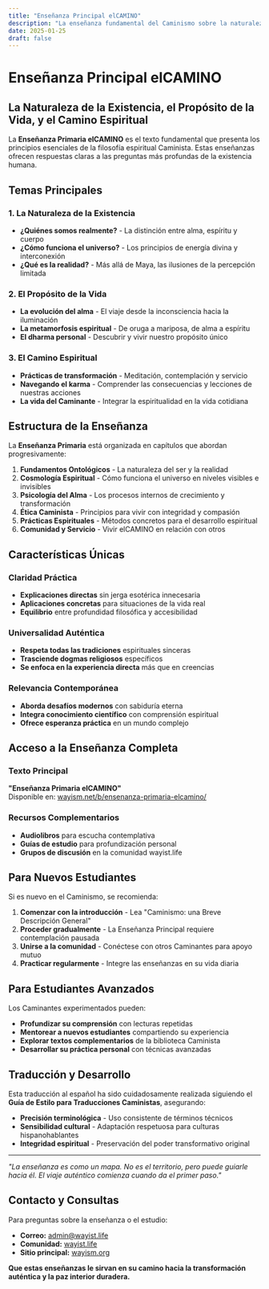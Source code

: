```yaml
---
title: "Enseñanza Principal elCAMINO"
description: "La enseñanza fundamental del Caminismo sobre la naturaleza de la existencia, el propósito de la vida, y el sendero espiritual"
date: 2025-01-25
draft: false
---
```


# Enseñanza Principal elCAMINO

## La Naturaleza de la Existencia, el Propósito de la Vida, y el Camino Espiritual

La **Enseñanza Primaria elCAMINO** es el texto fundamental que presenta los principios esenciales de la filosofía espiritual Caminista. Estas enseñanzas ofrecen respuestas claras a las preguntas más profundas de la existencia humana.

## Temas Principales

### 1. La Naturaleza de la Existencia
- **¿Quiénes somos realmente?** - La distinción entre alma, espíritu y cuerpo
- **¿Cómo funciona el universo?** - Los principios de energía divina y interconexión
- **¿Qué es la realidad?** - Más allá de Maya, las ilusiones de la percepción limitada

### 2. El Propósito de la Vida
- **La evolución del alma** - El viaje desde la inconsciencia hacia la iluminación
- **La metamorfosis espiritual** - De oruga a mariposa, de alma a espíritu
- **El dharma personal** - Descubrir y vivir nuestro propósito único

### 3. El Camino Espiritual
- **Prácticas de transformación** - Meditación, contemplación y servicio
- **Navegando el karma** - Comprender las consecuencias y lecciones de nuestras acciones
- **La vida del Caminante** - Integrar la espiritualidad en la vida cotidiana

## Estructura de la Enseñanza

La **Enseñanza Primaria** está organizada en capítulos que abordan progresivamente:

1. **Fundamentos Ontológicos** - La naturaleza del ser y la realidad
2. **Cosmología Espiritual** - Cómo funciona el universo en niveles visibles e invisibles
3. **Psicología del Alma** - Los procesos internos de crecimiento y transformación
4. **Ética Caminista** - Principios para vivir con integridad y compasión
5. **Prácticas Espirituales** - Métodos concretos para el desarrollo espiritual
6. **Comunidad y Servicio** - Vivir elCAMINO en relación con otros

## Características Únicas

### Claridad Práctica
- **Explicaciones directas** sin jerga esotérica innecesaria
- **Aplicaciones concretas** para situaciones de la vida real
- **Equilibrio** entre profundidad filosófica y accesibilidad

### Universalidad Auténtica
- **Respeta todas las tradiciones** espirituales sinceras
- **Trasciende dogmas religiosos** específicos
- **Se enfoca en la experiencia directa** más que en creencias

### Relevancia Contemporánea
- **Aborda desafíos modernos** con sabiduría eterna
- **Integra conocimiento científico** con comprensión espiritual
- **Ofrece esperanza práctica** en un mundo complejo

## Acceso a la Enseñanza Completa

### Texto Principal
**"Enseñanza Primaria elCAMINO"**  
Disponible en: [wayism.net/b/ensenanza-primaria-elcamino/](https://wayism.net/b/ensenanza-primaria-elcamino/)

### Recursos Complementarios
- **Audiolibros** para escucha contemplativa
- **Guías de estudio** para profundización personal
- **Grupos de discusión** en la comunidad wayist.life

## Para Nuevos Estudiantes

Si es nuevo en el Caminismo, se recomienda:

1. **Comenzar con la introducción** - Lea "Caminismo: una Breve Descripción General"
2. **Proceder gradualmente** - La Enseñanza Principal requiere contemplación pausada
3. **Unirse a la comunidad** - Conéctese con otros Caminantes para apoyo mutuo
4. **Practicar regularmente** - Integre las enseñanzas en su vida diaria

## Para Estudiantes Avanzados

Los Caminantes experimentados pueden:
- **Profundizar su comprensión** con lecturas repetidas
- **Mentorear a nuevos estudiantes** compartiendo su experiencia
- **Explorar textos complementarios** de la biblioteca Caminista
- **Desarrollar su práctica personal** con técnicas avanzadas

## Traducción y Desarrollo

Esta traducción al español ha sido cuidadosamente realizada siguiendo el **Guía de Estilo para Traducciones Caministas**, asegurando:

- **Precisión terminológica** - Uso consistente de términos técnicos
- **Sensibilidad cultural** - Adaptación respetuosa para culturas hispanohablantes  
- **Integridad espiritual** - Preservación del poder transformativo original

---

*"La enseñanza es como un mapa. No es el territorio, pero puede guiarle hacia él. El viaje auténtico comienza cuando da el primer paso."*

## Contacto y Consultas

Para preguntas sobre la enseñanza o el estudio:
- **Correo:** admin@wayist.life
- **Comunidad:** [wayist.life](https://wayist.life)
- **Sitio principal:** [wayism.org](https://wayism.org)

**Que estas enseñanzas le sirvan en su camino hacia la transformación auténtica y la paz interior duradera.**